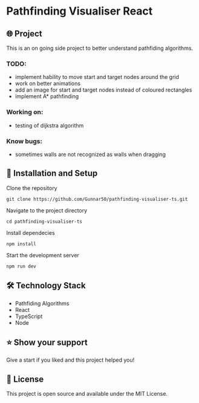 # Pathfinding Visualiser React

## 🌐 Project

This is an on going side project to better understand pathfiding algorithms.

### TODO:

- implement hability to move start and target nodes around the grid
- work on better animations
- add an image for start and target nodes instead of coloured rectangles
- implement A\* pathfinding

### Working on:

- testing of dijkstra algorithm

### Know bugs:

- sometimes walls are not recognized as walls when dragging

## 🔧 Installation and Setup

Clone the repository

```
git clone https://github.com/Gunnar50/pathfinding-visualiser-ts.git
```

Navigate to the project directory

```
cd pathfinding-visualiser-ts
```

Install dependecies

```
npm install
```

Start the development server

```
npm run dev
```

## 🛠️ Technology Stack

- Pathfiding Algorithms
- React
- TypeScript
- Node

## ⭐️ Show your support

Give a start if you liked and this project helped you!

## 📝 License

This project is open source and available under the MIT License.
